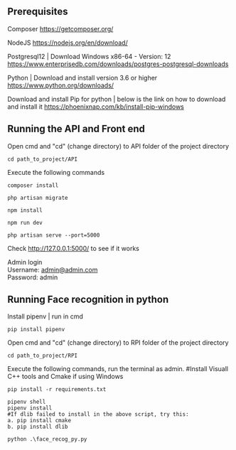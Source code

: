 ## Prerequisites

Composer
https://getcomposer.org/

NodeJS
https://nodejs.org/en/download/

Postgresql12 | Download Windows x86-64 - Version: 12
https://www.enterprisedb.com/downloads/postgres-postgresql-downloads

Python | Download and install version 3.6 or higher
https://www.python.org/downloads/

Download and install Pip for python | below is the link on how to download and install it
https://phoenixnap.com/kb/install-pip-windows

## Running the API and Front end

Open cmd and "cd" (change directory) to API folder of the project directory
```
cd path_to_project/API
```
Execute the following commands
```
composer install

php artisan migrate

npm install

npm run dev

php artisan serve --port=5000
```
Check http://127.0.0.1:5000/ to see if it works

Admin login  
Username: admin@admin.com  
Password: admin  

## Running Face recognition in python
Install pipenv | run in cmd
```
pip install pipenv
```  
  
  
Open cmd and "cd" (change directory) to RPI folder of the project directory
```
cd path_to_project/RPI
```

Execute the following commands, run the terminal as admin.
#Install Visuall C++ tools and Cmake if using Windows
```
pip install -r requirements.txt

pipenv shell
pipenv install
#If dlib failed to install in the above script, try this:
a. pip install cmake
b. pip install dlib

python .\face_recog_py.py
```




